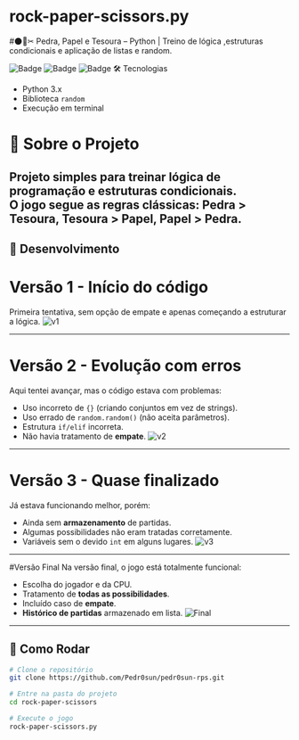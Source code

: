 # rock-paper-scissors.py
#🌑📄✂ Pedra, Papel e Tesoura – Python | Treino de lógica ,estruturas condicionais e aplicação de listas e random.

![Badge](https://img.shields.io/badge/Feito_por-Pedr0sun-blue?style=for-the-badge)
![Badge](https://img.shields.io/badge/Python-3.x-yellow?style=for-the-badge)
![Badge](https://img.shields.io/badge/Status-Concluído-brightgreen?style=for-the-badge)
🛠 Tecnologias
- Python 3.x
- Biblioteca `random`
- Execução em terminal
# 🎯 Sobre o Projeto
Projeto simples para treinar **lógica de programação** e **estruturas condicionais**.  
O jogo segue as regras clássicas: Pedra > Tesoura, Tesoura > Papel, Papel > Pedra.  
---

## 📸 Desenvolvimento
# Versão 1 - Início do código
Primeira tentativa, sem opção de empate e apenas começando a estruturar a lógica.
![v1](https://github.com/user-attachments/assets/8d96ea47-36b6-4867-b520-983134cb027d)


---
# Versão 2 - Evolução com erros
Aqui tentei avançar, mas o código estava com problemas:
- Uso incorreto de `{}` (criando conjuntos em vez de strings).
- Uso errado de `random.random()` (não aceita parâmetros).
- Estrutura `if/elif` incorreta.
- Não havia tratamento de **empate**.
![v2](https://github.com/user-attachments/assets/0e479c26-4572-4228-8b0d-036e20a08e17)

---

# Versão 3 - Quase finalizado
Já estava funcionando melhor, porém:
- Ainda sem **armazenamento** de partidas.
- Algumas possibilidades não eram tratadas corretamente.
- Variáveis sem o devido `int` em alguns lugares.
![v3](https://github.com/user-attachments/assets/63bbef83-bef3-499b-b92b-bdcd70a9c374)

---

#Versão Final
Na versão final, o jogo está totalmente funcional:
- Escolha do jogador e da CPU.
- Tratamento de **todas as possibilidades**.
- Incluído caso de **empate**.
- **Histórico de partidas** armazenado em lista.
![Final](https://github.com/user-attachments/assets/93c37f3e-4b51-4f82-8d62-28d586006919)

---

## 🚀 Como Rodar
```bash
# Clone o repositório
git clone https://github.com/Pedr0sun/pedr0sun-rps.git

# Entre na pasta do projeto
cd rock-paper-scissors

# Execute o jogo
rock-paper-scissors.py

